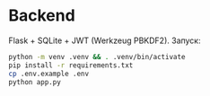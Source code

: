# Backend

Flask + SQLite + JWT (Werkzeug PBKDF2). Запуск:
```bash
python -m venv .venv && . .venv/bin/activate
pip install -r requirements.txt
cp .env.example .env
python app.py
```
